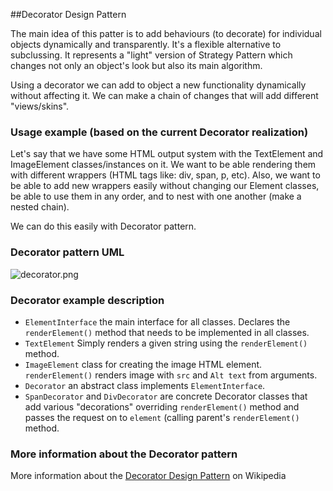 ##Decorator Design Pattern

The main idea of this patter is to add behaviours (to decorate) for individual objects dynamically and transparently.
It's a flexible alternative to subclussing. It represents a "light" version of Strategy Pattern which changes not only
an object's look but also its main algorithm.

Using a decorator we can add to object a new functionality dynamically without affecting it. We can make a chain of
changes that will add different "views/skins".

### Usage example (based on the current Decorator realization)

Let's say that we have some HTML output system with the TextElement and ImageElement classes/instances on it. We want
to be able rendering them with different wrappers (HTML tags like: div, span, p, etc). Also, we want to be able to
add new wrappers easily without changing our Element classes, be able to use them in any order, and to nest with one
another (make a nested chain).

We can do this easily with Decorator pattern.

### Decorator pattern UML

![decorator.png](https://bitbucket.org/repo/y6Bge8/images/3038540350-decorator.png)

### Decorator example description

* `ElementInterface` the main interface for all classes. Declares the `renderElement()` method that needs to be
implemented in all classes.
* `TextElement` Simply renders a given string using the `renderElement()` method.
* `ImageElement` class for creating the image HTML element. `renderElement()` renders image with `src` and
`Alt text` from arguments.
* `Decorator` an abstract class implements `ElementInterface`.
* `SpanDecorator` and `DivDecorator` are concrete Decorator classes that add various "decorations" overriding `renderElement()`
method and passes the request on to `element` (calling parent's `renderElement()` method.

### More information about the Decorator pattern

More information about the [Decorator Design Pattern](https://en.wikipedia.org/wiki/Decorator_pattern) on Wikipedia
